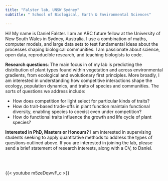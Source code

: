 ```yaml
---
title: "Falster lab, UNSW Sydney"
subtitle: " School of Biological, Earth & Environmental Sciences"

---
```


Hi! My name is Daniel Falster. I am an ARC future fellow at the University of New South Wales in Sydney, Australia. I use a combination of maths, computer models, and large data sets to test fundamental ideas about the processes shaping biological communities. I am passionate about science, open data, reproducible research, and teaching biologists to code.

**Research questions**: The main focus in of my lab is predicting the distribution of plant types found within vegetation and across environmental gradients, from ecological and evolutionary first principles. More broadly, I am interested in understanding how competitive interactions shape the ecology, population dynamics, and traits of species and communities. The sorts of questions we address include:

- How does competition for light select for particular kinds of traits?
- How do trait-based trade-offs in plant function maintain functional diversity, enabling species to coexist even under competition?
- How do functional traits influence the growth and life cycle of plant species?

**Interested in PhD, Masters or Honours?** I am interested in supervising students seeking to apply quantitative methods to address the types of questions outlined above. If you are interested in joining the lab, please send a brief statement of research interests, along with a CV, to Daniel.

<br>
<br>

{{< youtube m5zeDqwvF_c >}}
